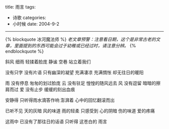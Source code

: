 title: 雨言
tags:
- 诗歌
categories:
- 小时候
date: 2004-9-2
---

{% blockquote 冰河魔法师 %}
*老文章预警：注意看日期，这个是非常古老的文章，里面提到的东西可能会过于幼稚或已经过时，请注意分辨。*
{% endblockquote %}

斜风 细雨 轻揉着脸庞
 静谧 空巷 站立着我们

没有只字 没有片语 只有幽深的凝望
 充满凄凉 充满惆怅 却无往日的暖阳

雨 没有停息 匆匆的划过脸庞
 云 没有驻足 惶惶的随风远去
 风 没有逗留 暗暗的擦肩而过
 爱 没有止步 缓缓的刻出血痕

安静得 只听得雨水滴答作响
 澎湃着 心中的回忆翻滚而出

已听不见 天的灰暗 风的味道 雨的轻柔
 只感受到 心的阴暗 伤的味道 爱的疼痛

这雨中 已没有了那往日的话语
 只听得 这苍白的 雨言




